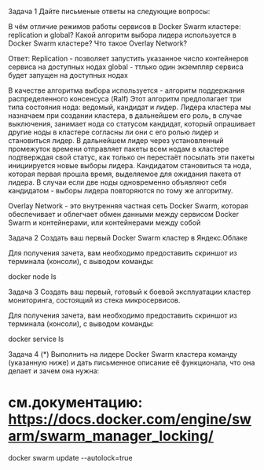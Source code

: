 Задача 1
Дайте письменые ответы на следующие вопросы:

В чём отличие режимов работы сервисов в Docker Swarm кластере: replication и global?
Какой алгоритм выбора лидера используется в Docker Swarm кластере?
Что такое Overlay Network?

Ответ: Replication - позволяет запустить указанное число контейнеров сервиса на доступных нодах
global - ттлько один экземпляр сервиса будет запущен на доступных нодах

В качестве алгоритма выбора используется - алгоритм поддержания распределенного консенсуса (Ralf) Этот алгоритм предполагает три типа состояния нода: ведомый, кандидат и лидер. Лидера кластера мы назначаем при создании кластера, в дальнейшем его роль, в случае выключения, занимает нода со статусом кандидат, который опрашивает другие ноды в кластере согласны ли они с его ролью лидер и становиться лидер. В дальнейшем лидер через установленный промежуток времени отправляет пакеты всем нодам в кластере подтверждая свой статус, как только он перестаёт посылать эти пакеты инициируется новые выборы лидера. Кандидатом становиться та нода, которая первая прошла время, выделяемое для ожидания пакета от лидера. В случаи если две ноды одновременно объявляют себя кандидатом - выборы лидера повторяются по тому же алгоритму.

Overlay Network - это внутренняя частная сеть Docker Swarm, которая обеспечивает и облегчает обмен данными между сервисом Docker Swarm и контейнерами, или контейнерами между собой


Задача 2
Создать ваш первый Docker Swarm кластер в Яндекс.Облаке

Для получения зачета, вам необходимо предоставить скриншот из терминала (консоли), с выводом команды:

docker node ls


Задача 3
Создать ваш первый, готовый к боевой эксплуатации кластер мониторинга, состоящий из стека микросервисов.

Для получения зачета, вам необходимо предоставить скриншот из терминала (консоли), с выводом команды:

docker service ls


Задача 4 (*)
Выполнить на лидере Docker Swarm кластера команду (указанную ниже) и дать письменное описание её функционала, что она делает и зачем она нужна:

# см.документацию: https://docs.docker.com/engine/swarm/swarm_manager_locking/
docker swarm update --autolock=true
